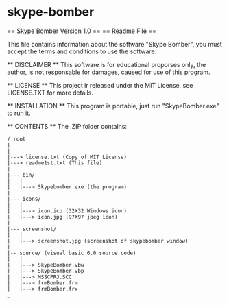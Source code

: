 # skype-bomber
== Skype Bomber Version 1.0 ==
== Readme File ==

This file contains information about the software "Skype Bomber", you must accept the terms and conditions to use the software.

** DISCLAIMER **
This software is for educational proporses only, the author, is not responsable for damages, caused for use of this program.


** LICENSE **
This project ir released under the MIT License, see LICENSE.TXT for more details.


** INSTALLATION **
This program is portable, just run "SkypeBomber.exe" to run it.


**  CONTENTS **
The .ZIP folder contains:
	
	/ root
	|
	|
	|---> license.txt (Copy of MIT License)
	|---> readme1st.txt (This file)
	|
	|--- bin/
	|	|
	|	|---> Skypebomber.exe (the program)
	|
	|--- icons/
	|	|
	|	|---> icon.ico (32X32 Windows icon)
	|	|---> icon.jpg (97X97 jpeg icon)
	|
	|--- screenshot/
	|	|
	|	|---> screenshot.jpg (screenshot of skypebomber window)
	|
	|-- source/ (visual basic 6.0 source code)
	|	|
	|	|---> SkypeBomber.vbw
	|	|---> SkypeBomber.vbp
	|	|---> MSSCPRJ.SCC
	|	|---> frmBomber.frm
	|	|---> frmBomber.frx
	_
